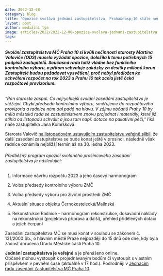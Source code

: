 ```yaml
---
date: 2022-12-08
category: blog
title: 'Opozice svolává jednání zastupitelstva, Praha&nbsp;10 stále nemá předsedu kontrolního výboru a míří do provizoria'
layout: post
author: mediální tým
image: articles/2022/2022-12-08-opozice-svolava-jednani-zastupitelstva.jpg
tags:
---
```


###### **Svolání zastupitelstva MČ Praha 10 si kvůli nečinnosti starosty Martina Valoviče (ODS) musela vyžádat opozice, doložila k tomu potřebných 15 podpisů zastupitelů. Současná rada totiž vládne bez funkčního kontrolního výboru, a přitom schvaluje zakázky za desítky milionů korun. Zastupitelé budou požadovat vysvětlení, proč nebyl předložen ke schválení rozpočet na rok 2023 a Prahu 10 tak zcela jistě čeká rozpočtové provizorium.**

_“Pan starosta zaspal. Co nejrychlejší svolání zasedání zastupitelstva je stěžejní. Chybí předseda kontrolního výboru, směřujeme do rozpočtového provizoria a radnice nám dál padá na hlavu. V zájmu občanů Prahy 10 by měla městská rada se zastupitelstvem znovu projednat i materiály, které již stihla od listopadu schválit a jsou tam např. dotace na paliativní péči,”_  říká naše zastupitelka Jana Komrsková.

Starosta Valovič  [na listopadovém ustavujícím zastupitelstvu veřejně slíbil](https://praha10.cz/Portals/0/docs/RaZ/steno/s2022-2026/steno_ustavujici.pdf?ver=2022-11-21-094501-220), že další zasedání zastupitelstva se bude konat ještě v prosinci, následně však radnice oznámila nejbližší termín až na 30. ledna 2023.

###### Předběžný program opozicí svolaného prosincového zasedání zastupitelstva je následující:

1) Informace návrhu rozpočtu 2023 a jeho časový harmonogram

2) Volba předsedy kontrolního výboru ZMČ

3) Volba předsedy výboru pro životní prostředí ZMČ

4) Aktuální situace objektu Černokostelecká/Malínská

5) Rekonstrukce Radnice – harmonogram rekonstrukce, dosavadní náklady na rekonstrukci (projektová příprava a další), přehled přidělených dotací a jejich čerpání

Zasedání zastupitelstva MČ se musí konat v souladu se zákonem  č. 131/2000 Sb., o hlavním městě Praze nejpozději do 15 dnů ode dne, kdy byla žádost doručena Úřadu Městské části Praha 10.

**Jednání zastupitelstva je veřejné**  a je přenášeno online.  
Občané mohou vystoupit k projednávaným bodům či vystoupit s vlastním příspěvkem v pevném čase (aktuálně v 17 hod.). Podrodněji v  [Jednacím řádu zasedání Zastupitelstva MČ Praha 10](https://praha10.cz/Portals/0/docs/RaZ/JR_ZMC_21_6_2021.pdf?ver=2021-07-01-142943-350).
